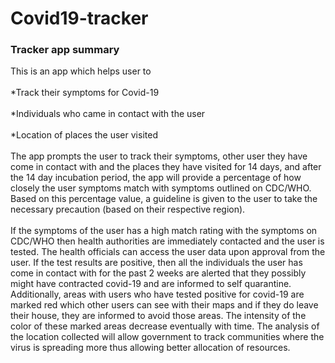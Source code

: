 # Covid19-tracker
### Tracker app summary
This is an app which helps user to</br>  
*Track their symptoms for Covid-19</br>   
*Individuals who came in contact with the user</br>   
*Location of places the user visited</br>    
The app prompts the user to track their symptoms, 
other user they have come in contact with and the places they have visited for 14 days, 
and after the 14 day incubation period, 
the app will provide a percentage of how closely the user symptoms match with symptoms outlined on CDC/WHO.
Based on this percentage value, a guideline is given to the user to take the necessary precaution (based on their respective region).<br />  
If the symptoms of the user has a high match rating with the symptoms on CDC/WHO then health authorities are immediately contacted and the user is tested. 
The health officials can access the user data upon approval from the user. If the test results are positive, then all the individuals the user has come in contact with for the past 2 weeks are alerted that they possibly
might have contracted covid-19 and are informed to self quarantine. 
Additionally, areas with users who have tested positive for covid-19 are marked red which other users can see with their maps and if they do leave their house, they are informed to avoid those areas.
The intensity of the color of these marked areas decrease eventually with time.
The analysis of the location collected will allow government to track communities where the virus is spreading more thus allowing better allocation of resources.

